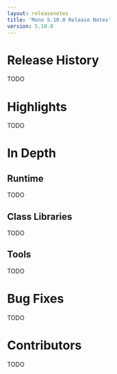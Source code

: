 ```yaml
---
layout: releasenotes
title: 'Mono 5.10.0 Release Notes'
version: 5.10.0
---
```


Release History
===============

TODO

Highlights
==========

TODO

In Depth
========

Runtime
-------

TODO

Class Libraries
---------------

TODO

Tools
-----

TODO

Bug Fixes
=========

TODO

Contributors
============

TODO
